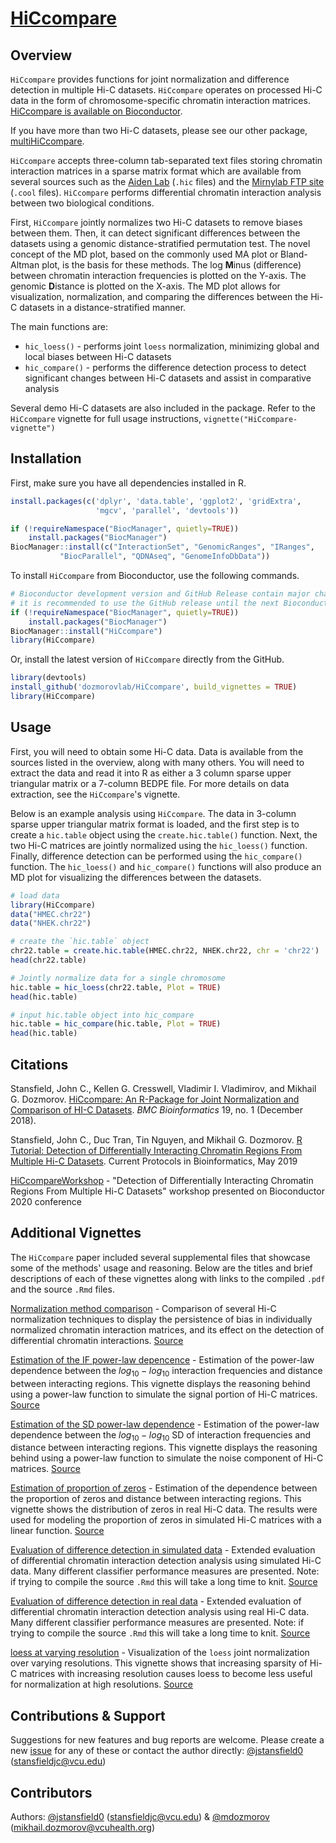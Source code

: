 # [HiCcompare](https://dozmorovlab.github.io/HiCcompare/)

## Overview 

`HiCcompare` provides functions for joint normalization and difference detection in multiple Hi-C datasets. `HiCcompare` operates on processed Hi-C data in the form of chromosome-specific chromatin interaction matrices. [HiCcompare is available on Bioconductor](https://bioconductor.org/packages/HiCcompare/). 

If you have more than two Hi-C datasets, please see our other package, [multiHiCcompare](https://bioconductor.org/packages/multiHiCcompare/).

`HiCcompare` accepts three-column tab-separated text files storing chromatin interaction matrices in a sparse matrix format which are available from several sources such as the [Aiden Lab](http://aidenlab.org/data.html) (`.hic` files) and the [Mirnylab FTP site](http://cooler.readthedocs.io/en/latest/index.html) (`.cool` files). `HiCcompare` performs differential chromatin interaction analysis between two biological conditions. 

First, `HiCcompare` jointly normalizes two Hi-C datasets to remove biases between them. Then, it can detect significant differences between the datasets using a genomic distance-stratified permutation test. The novel concept of the MD plot, based on the commonly used MA plot or Bland-Altman plot, is the basis for these methods. The log **M**inus (difference) between chromatin interaction frequencies is plotted on the Y-axis. The genomic **D**istance is plotted on the X-axis. The MD plot allows for visualization, normalization, and comparing the differences between the Hi-C datasets in a distance-stratified manner.

The main functions are:

+ `hic_loess()` - performs joint `loess` normalization, minimizing global and local biases between Hi-C datasets
+ `hic_compare()` - performs the difference detection process to detect significant changes between Hi-C datasets and assist in comparative analysis

Several demo Hi-C datasets are also included in the package. Refer to the `HiCcompare` vignette for full usage instructions, `vignette("HiCcompare-vignette")`

## Installation

First, make sure you have all dependencies installed in R.

``` r
install.packages(c('dplyr', 'data.table', 'ggplot2', 'gridExtra', 
				   'mgcv', 'parallel', 'devtools'))

if (!requireNamespace("BiocManager", quietly=TRUE))
    install.packages("BiocManager")
BiocManager::install(c("InteractionSet", "GenomicRanges", "IRanges", 
		   "BiocParallel", "QDNAseq", "GenomeInfoDbData"))			   
```

To install `HiCcompare` from Bioconductor, use the following commands.

``` r
# Bioconductor development version and GitHub Release contain major changes for difference detection
# it is recommended to use the GitHub release until the next Bioconductor update
if (!requireNamespace("BiocManager", quietly=TRUE))
    install.packages("BiocManager")
BiocManager::install("HiCcompare")
library(HiCcompare)
```

Or, install the latest version of `HiCcompare` directly from the GitHub.

``` r
library(devtools)
install_github('dozmorovlab/HiCcompare', build_vignettes = TRUE)
library(HiCcompare)
```

## Usage

First, you will need to obtain some Hi-C data. Data is available from the sources listed in the overview, along with many others. You will need to extract the data and read it into R as either a 3 column sparse upper triangular matrix or a 7-column BEDPE file. For more details on data extraction, see the `HiCcompare`'s vignette.

Below is an example analysis using `HiCcompare`. The data in 3-column sparse upper triangular matrix format is loaded, and the first step is to create a `hic.table` object using the `create.hic.table()` function. Next, the two Hi-C matrices are jointly normalized using the `hic_loess()` function. Finally, difference detection can be performed using the `hic_compare()` function. The `hic_loess()` and `hic_compare()` functions will also produce an MD plot for visualizing the differences between the datasets. 

``` r
# load data
library(HiCcompare)
data("HMEC.chr22")
data("NHEK.chr22")

# create the `hic.table` object
chr22.table = create.hic.table(HMEC.chr22, NHEK.chr22, chr = 'chr22')
head(chr22.table)

# Jointly normalize data for a single chromosome
hic.table = hic_loess(chr22.table, Plot = TRUE)
head(hic.table)

# input hic.table object into hic_compare
hic.table = hic_compare(hic.table, Plot = TRUE)
head(hic.table)
```

## Citations

Stansfield, John C., Kellen G. Cresswell, Vladimir I. Vladimirov, and Mikhail G. Dozmorov. [HiCcompare: An R-Package for Joint Normalization and Comparison of HI-C Datasets](https://doi.org/10.1186/s12859-018-2288-x). _BMC Bioinformatics_ 19, no. 1 (December 2018).

Stansfield, John C., Duc Tran, Tin Nguyen, and Mikhail G. Dozmorov. [R Tutorial: Detection of Differentially Interacting Chromatin Regions From Multiple Hi-C Datasets](https://doi.org/10.1002/cpbi.76). Current Protocols in Bioinformatics, May 2019

[HiCcompareWorkshop](https://github.com/mdozmorov/HiCcompareWorkshop) - "Detection of Differentially Interacting Chromatin Regions From Multiple Hi-C Datasets" workshop presented on Bioconductor 2020 conference

## Additional Vignettes

The `HiCcompare` paper included several supplemental files that showcase some of the methods' usage and reasoning. Below are the titles and brief descriptions of each of these vignettes along with links to the compiled `.pdf` and the source `.Rmd` files. 

[Normalization method comparison](https://github.com/dozmorovlab/HiCcompare/raw/supplemental/supplemental_files/S1_File.pdf) - Comparison of several Hi-C normalization techniques to display the persistence of bias in individually normalized chromatin interaction matrices, and its effect on the detection of differential chromatin interactions. [Source](https://github.com/dozmorovlab/HiCcompare/raw/supplemental/supplemental_files/S1_File.Rmd)

[Estimation of the IF power-law depencence](https://github.com/dozmorovlab/HiCcompare/raw/supplemental/supplemental_files/S2_File.pdf) - Estimation of the power-law dependence between the $log_{10}-log_{10}$ interaction frequencies and distance between interacting regions. This vignette displays the reasoning behind using a power-law function to simulate the signal portion of Hi-C matrices. [Source](https://github.com/dozmorovlab/HiCcompare/raw/supplemental/supplemental_files/S2_File.Rmd)

[Estimation of the SD power-law dependence](https://github.com/dozmorovlab/HiCcompare/raw/supplemental/supplemental_files/S3_File.pdf) - Estimation of the power-law dependence between the $log_{10}-log_{10}$ SD of interaction frequencies and distance between interacting regions. This vignette displays the reasoning behind using a power-law function to simulate the noise component of Hi-C matrices. [Source](https://github.com/dozmorovlab/HiCcompare/raw/supplemental/supplemental_files/S3_File.Rmd)

[Estimation of proportion of zeros](https://github.com/dozmorovlab/HiCcompare/raw/supplemental/supplemental_files/S4_File.pdf) - Estimation of the dependence between the proportion of zeros and distance between interacting regions. This vignette shows the distribution of zeros in real Hi-C data. The results were used for modeling the proportion of zeros in simulated Hi-C matrices with a linear function. [Source](https://github.com/dozmorovlab/HiCcompare/raw/supplemental/supplemental_files/S4_File.Rmd)

[Evaluation of difference detection in simulated data](https://github.com/dozmorovlab/HiCcompare/raw/supplemental/supplemental_files/S5_File.pdf) - Extended evaluation of differential chromatin interaction detection analysis using simulated Hi-C data. Many different classifier performance measures are presented. Note: if trying to compile the source `.Rmd` this will take a long time to knit. [Source](https://github.com/dozmorovlab/HiCcompare/raw/supplemental/supplemental_files/S5_File.Rmd)

[Evaluation of difference detection in real data](https://github.com/dozmorovlab/HiCcompare/raw/supplemental/supplemental_files/S6_File.pdf) - Extended evaluation of differential chromatin interaction detection analysis using real Hi-C data. Many different classifier performance measures are presented. Note: if trying to compile the source `.Rmd` this will take a long time to knit. [Source](https://github.com/dozmorovlab/HiCcompare/raw/supplemental/supplemental_files/S6_File.Rmd)

[loess at varying resolution](https://github.com/dozmorovlab/HiCcompare/raw/supplemental/supplemental_files/S7_File.pdf) - Visualization of the `loess` joint normalization over varying resolutions. This vignette shows that increasing sparsity of Hi-C matrices with increasing resolution causes loess to become less useful for normalization at high resolutions. [Source](https://github.com/dozmorovlab/HiCcompare/raw/supplemental/supplemental_files/S7_File.Rmd)


## Contributions & Support

Suggestions for new features and bug reports are welcome. Please create a new [issue](https://github.com/dozmorovlab/HiCcompare/issues) for any of these or contact the author directly: [@jstansfield0](https://github.com/jstansfield0) (stansfieldjc@vcu.edu)

## Contributors

Authors: [@jstansfield0](https://github.com/jstansfield0) (stansfieldjc@vcu.edu) & [@mdozmorov](https://github.com/mdozmorov) (mikhail.dozmorov@vcuhealth.org)
